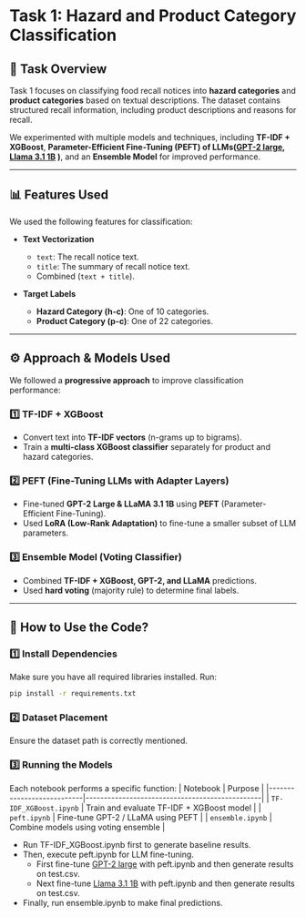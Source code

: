 # Task 1: Hazard and Product Category Classification  

## 📌 Task Overview  
Task 1 focuses on classifying food recall notices into **hazard categories** and **product categories** based on textual descriptions. The dataset contains structured recall information, including product descriptions and reasons for recall.  

We experimented with multiple models and techniques, including **TF-IDF + XGBoost**, **Parameter-Efficient Fine-Tuning (PEFT) of LLMs([GPT-2 large](https://huggingface.co/openai-community/gpt2-large), [Llama 3.1 1B](https://huggingface.co/meta-llama/Llama-3.2-1B) )**, and an **Ensemble Model** for improved performance.  

---

## 📊 Features Used  
We used the following features for classification:  

- **Text Vectorization**  
  - `text`: The recall notice text.  
  - `title`: The summary of recall notice text.  
  - Combined (`text + title`).  

- **Target Labels**
  - **Hazard Category (h-c)**: One of 10 categories. 
  - **Product Category (p-c)**: One of 22 categories.   

---

## ⚙️ Approach & Models Used  
We followed a **progressive approach** to improve classification performance:  

### **1️⃣ TF-IDF + XGBoost**    
- Convert text into **TF-IDF vectors** (n-grams up to bigrams).
- Train a **multi-class XGBoost classifier** separately for product and hazard categories.

### **2️⃣ PEFT (Fine-Tuning LLMs with Adapter Layers)**  
- Fine-tuned **GPT-2 Large & LLaMA 3.1 1B** using **PEFT** (Parameter-Efficient Fine-Tuning).  
- Used **LoRA (Low-Rank Adaptation)** to fine-tune a smaller subset of LLM parameters.  

### **3️⃣ Ensemble Model (Voting Classifier)**  
- Combined **TF-IDF + XGBoost, GPT-2, and LLaMA** predictions.  
- Used **hard voting** (majority rule) to determine final labels.   

---

## 🚀 How to Use the Code?  
### **1️⃣ Install Dependencies**  
Make sure you have all required libraries installed. Run:  

```bash
pip install -r requirements.txt
```

### **2️⃣ Dataset Placement** 
Ensure the dataset path is correctly mentioned.

### **3️⃣ Running the Models**  
Each notebook performs a specific function:
| Notebook                  | Purpose                                        |
|---------------------------|------------------------------------------------|
| `TF-IDF_XGBoost.ipynb`    | Train and evaluate TF-IDF + XGBoost model      |
| `peft.ipynb`              | Fine-tune GPT-2 / LLaMA using PEFT             |
| `ensemble.ipynb`          | Combine models using voting ensemble           |

- Run TF-IDF_XGBoost.ipynb first to generate baseline results.
- Then, execute peft.ipynb for LLM fine-tuning.
    - First fine-tune [GPT-2 large](https://huggingface.co/openai-community/gpt2-large) with peft.ipynb and then generate results on test.csv.
    - Next fine-tune [Llama 3.1 1B](https://huggingface.co/meta-llama/Llama-3.2-1B) with peft.ipynb and then generate results on test.csv.
- Finally, run ensemble.ipynb to make final predictions.








